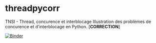# threadpycorr
TNSI - Thread, concurence et interblocage
Illustration des problèmes de concurence et d'interblocage en Python. [**CORRECTION**]

[![Binder](https://mybinder.org/badge_logo.svg)](https://mybinder.org/v2/gh/WebGE/threadpycorr/master)
